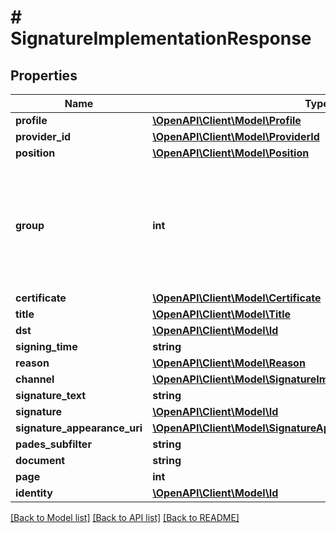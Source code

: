 # # SignatureImplementationResponse

## Properties

Name | Type | Description | Notes
------------ | ------------- | ------------- | -------------
**profile** | [**\OpenAPI\Client\Model\Profile**](Profile.md) |  | [optional] 
**provider_id** | [**\OpenAPI\Client\Model\ProviderId**](ProviderId.md) |  | [optional] 
**position** | [**\OpenAPI\Client\Model\Position**](Position.md) |  | [optional] 
**group** | **int** | Number of the groups which the signer belongs during digital signature transaction creation | [optional] 
**certificate** | [**\OpenAPI\Client\Model\Certificate**](Certificate.md) |  | [optional] 
**title** | [**\OpenAPI\Client\Model\Title**](Title.md) |  | [optional] 
**dst** | [**\OpenAPI\Client\Model\Id**](Id.md) |  | [optional] 
**signing_time** | **string** |  | [optional] 
**reason** | [**\OpenAPI\Client\Model\Reason**](Reason.md) |  | [optional] 
**channel** | [**\OpenAPI\Client\Model\SignatureImplementationResponseChannel**](SignatureImplementationResponseChannel.md) |  | [optional] 
**signature_text** | **string** |  | [optional] 
**signature** | [**\OpenAPI\Client\Model\Id**](Id.md) |  | [optional] 
**signature_appearance_uri** | [**\OpenAPI\Client\Model\SignatureAppearanceUri**](SignatureAppearanceUri.md) |  | [optional] 
**pades_subfilter** | **string** |  | [optional] 
**document** | **string** |  | [optional] 
**page** | **int** |  | [optional] 
**identity** | [**\OpenAPI\Client\Model\Id**](Id.md) |  | [optional] 

[[Back to Model list]](../../README.md#documentation-for-models) [[Back to API list]](../../README.md#documentation-for-api-endpoints) [[Back to README]](../../README.md)


